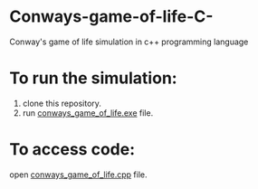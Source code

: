 # Conways-game-of-life-C-
Conway's game of life simulation in c++ programming language
# To run the simulation:
1. clone this repository.
2. run [conways_game_of_life.exe](https://github.com/Akshay-Singh-273/Conways-game-of-life-C-/blob/main/conway's_game_of_life.exe) file.
# To access code:
open [conways_game_of_life.cpp](https://github.com/Akshay-Singh-273/Conways-game-of-life-C-/blob/main/conway's_game_of_life.cpp) file.
